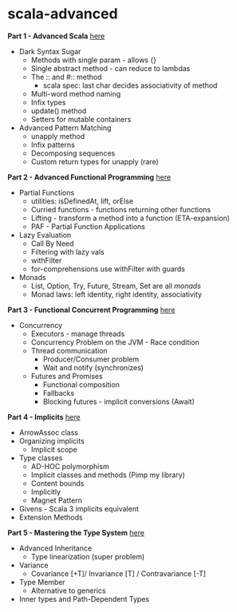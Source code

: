 # scala-advanced

__Part 1 - Advanced Scala__ [here](/src/main/scala/lectures/part1as)
* Dark Syntax Sugar
  * Methods with single param - allows {}
  * Single abstract method - can reduce to lambdas
  * The :: and #:: method
    * scala spec: last char decides associativity of method
  * Multi-word method naming
  * Infix types
  * update() method
  * Setters for mutable containers
* Advanced Pattern Matching
  * unapply method
  * Infix patterns
  * Decomposing sequences
  * Custom return types for unapply (rare)

__Part 2 - Advanced Functional Programming__ [here](/src/main/scala/lectures/part2afp)
* Partial Functions
  * utilities: isDefinedAt, lift, orElse
  * Curried functions - functions returning other functions
  * Lifting - transform a method into a function (ETA-expansion)
  * PAF - Partial Function Applications 
* Lazy Evaluation
  * Call By Need
  * Filtering with lazy vals
  * withFilter
  * for-comprehensions use withFilter with guards
* Monads
  * List, Option, Try, Future, Stream, Set are all *monads*
  * Monad laws: left identity, right identity, associativity

__Part 3 - Functional Concurrent Programming__ [here](/src/main/scala/lectures/part3concurrency)  
* Concurrency
  * Executors - manage threads
  * Concurrency Problem on the JVM - Race condition
  * Thread communication 
    * Producer/Consumer problem
    * Wait and notify (synchronizes)
  * Futures and Promises
    * Functional composition
    * Fallbacks
    * Blocking futures - implicit conversions (Await) 

__Part 4 - Implicits__ [here](/src/main/scala/lectures/part4implicits) 
* ArrowAssoc class
* Organizing implicits
  * Implicit scope
* Type classes
  * AD-HOC polymorphism
  * Implicit classes and methods (Pimp my library)
  * Content bounds
  * Implicitly
  * Magnet Pattern
* Givens - Scala 3 implicits equivalent 
* Extension Methods

__Part 5 - Mastering the Type System__ [here](/src/main/scala/lectures/part5ts)
* Advanced Inheritance
  * Type linearization (super problem)  
* Variance
  * Covariance [+T]/ Invariance [T] / Contravariance [-T]
* Type Member
  * Alternative to generics
* Inner types and Path-Dependent Types
